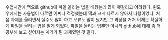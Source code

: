 수업시간에 맥으로 github에 파일 올리는 법을 배웠는데 많이 헷갈리고 어려웠다. 윈도우에서는 사용법이 다르면 어쩌나 걱정했는데 맥과 크게 다르지 않아서 다행이었다. 처음 과제를 올리면서 실수도 많이 하고 오류도 많이 났지만 그 과정을 거쳐 이제는 확실하게 파일을 올리는 법을 알게 되었다. 파일을 올리는 법뿐만 아니라 github에 대해 좀 더 공부해 보고 싶어지는 계기가 된 과제였던 것 같다.
